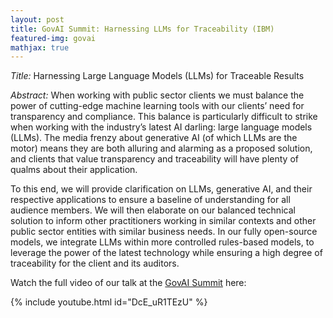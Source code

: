 ```yaml
---
layout: post
title: GovAI Summit: Harnessing LLMs for Traceability (IBM)
featured-img: govai
mathjax: true
---
```


*Title:* Harnessing Large Language Models (LLMs) for Traceable Results

*Abstract:* When working with public sector clients we must balance the power of cutting-edge machine learning tools with our clients’ need for transparency and compliance. This balance is particularly difficult to strike when working with the industry’s latest AI darling: large language models (LLMs). The media frenzy about generative AI (of which LLMs are the motor) means they are both alluring and alarming as a proposed solution, and clients that value transparency and traceability will have plenty of qualms about their application.

To this end, we will provide clarification on LLMs, generative AI, and their respective applications to ensure a baseline of understanding for all audience members. We will then elaborate on our balanced technical solution to inform other practitioners working in similar contexts and other public sector entities with similar business needs. In our fully open-source models, we integrate LLMs within more controlled rules-based models, to leverage the power of the latest technology while ensuring a high degree of traceability for the client and its auditors.


Watch the full video of our talk at the [GovAI Summit](https://www.govaisummit.com/) here:

{% include youtube.html id="DcE_uR1TEzU" %}  
